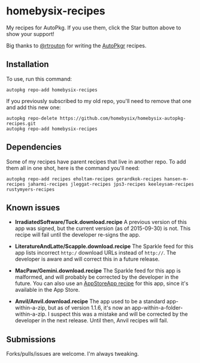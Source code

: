 # homebysix-recipes

My recipes for AutoPkg. If you use them, click the Star button above to show your support!

Big thanks to [@rtrouton](https://github.com/rtrouton) for writing the [AutoPkgr](https://github.com/lindegroup/autopkgr) recipes.


## Installation

To use, run this command:

```
autopkg repo-add homebysix-recipes
```

If you previously subscribed to my old repo, you'll need to remove that one and add this new one:

```
autopkg repo-delete https://github.com/homebysix/homebysix-autopkg-recipes.git
autopkg repo-add homebysix-recipes
```


## Dependencies

Some of my recipes have parent recipes that live in another repo. To add them all in one shot, here is the command you'll need:

```
autopkg repo-add recipes eholtam-recipes gerardkok-recipes hansen-m-recipes jaharmi-recipes jleggat-recipes jps3-recipes keeleysam-recipes rustymyers-recipes
```


## Known issues

- __IrradiatedSoftware/Tuck.download.recipe__
    A previous version of this app was signed, but the current version (as of 2015-09-30) is not. This recipe will fail until the developer re-signs the app.

- __LiteratureAndLatte/Scapple.download.recipe__
    The Sparkle feed for this app lists incorrect `http:/` download URLs instead of `http://`. The developer is aware and will correct this in a future release.

- __MacPaw/Gemini.download.recipe__
    The Sparkle feed for this app is malformed, and will probably be corrected by the developer in the future. You can also use an [AppStoreApp recipe](https://github.com/autopkg/nmcspadden-recipes#appstoreapp-recipe) for this app, since it's available in the App Store.

- __Anvil/Anvil.download.recipe__
    The app used to be a standard app-within-a-zip, but as of version 1.1.6, it's now an app-within-a-folder-within-a-zip. I suspect this was a mistake and will be corrected by the developer in the next release. Until then, Anvil recipes will fail.

## Submissions

Forks/pulls/issues are welcome. I'm always tweaking.
